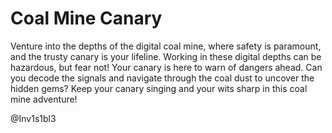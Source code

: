# Coal Mine Canary

Venture into the depths of the digital coal mine, where safety is paramount, and the trusty canary is your lifeline. Working in these digital depths can be hazardous, but fear not! Your canary is here to warn of dangers ahead. Can you decode the signals and navigate through the coal dust to uncover the hidden gems? Keep your canary singing and your wits sharp in this coal mine adventure!

@Inv1s1bl3
